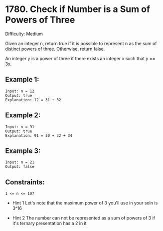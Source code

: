 # 1780. Check if Number is a Sum of Powers of Three

Difficulty: Medium

Given an integer n, return true if it is possible to represent n as the sum of distinct powers of three. Otherwise, return false.

An integer y is a power of three if there exists an integer x such that y == 3x.


## Example 1:
```
Input: n = 12
Output: true
Explanation: 12 = 31 + 32
```

## Example 2:
```
Input: n = 91
Output: true
Explanation: 91 = 30 + 32 + 34
```

## Example 3:
```
Input: n = 21
Output: false
```

## Constraints:
```
1 <= n <= 107
```

- Hint 1
Let's note that the maximum power of 3 you'll use in your soln is 3^16

- Hint 2
The number can not be represented as a sum of powers of 3 if it's ternary presentation has a 2 in it